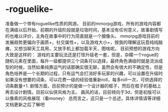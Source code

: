 # -roguelike-
准备做一个带有roguelike性质的网游。
目前的mmorpg游戏，所有的游戏内容都在满级以后开始，前期的升级阶段就是垃圾时间，基本没有任何意义，故事剧情写的也难以评价，主角在故事中的行为简直就是一个摄像头。
mmorpg游戏目前的发展趋势更偏向于画质+，社交属性+，以及游戏大小+，按我的理解这玩意纯纯脑瘫，又想当聊天工具用，又放手机上都加载半天，图啥呢。
目前预想的游戏方向大致是这样的：
  游戏的主要玩法还是打怪升级老一套，但是，杂糅一个rogue的随机元素在里面，每升一级都提供三个词条可以选择，最终角色满级时就是流派成型的时候，当然如果纯靠运气的话那确实很无聊，虽然会有很大的不确定性，但是角色培养是一个长期的过程，只有运气会打消好多玩家的兴趣，可以设置在升级时如果没有想要的词条，可以花费一级的经验值重新roll，每多roll一次，可供选择的词条数量+1.
  剧情方面，目前预计的是做一个设计器的框子，然后在框子的基础上再去设计剧情。目前以仙侠风格为主。
  画风的话，目前倾向于3d，但是初版可以以像素的风格展现（看money）
  总而言之，这只是一个总述，具体详情请等详细文档更新之后了解吧
